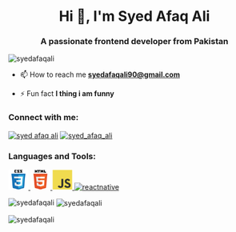 <h1 align="center">Hi 👋, I'm Syed Afaq Ali</h1>
<h3 align="center">A passionate frontend developer from Pakistan</h3>

<p align="left"> <img src="https://komarev.com/ghpvc/?username=syedafaqali&label=Profile%20views&color=0e75b6&style=flat" alt="syedafaqali" /> </p>

- 📫 How to reach me **syedafaqali90@gmail.com**

- ⚡ Fun fact **I thing i am funny**

<h3 align="left">Connect with me:</h3>
<p align="left">
<a href="https://fb.com/syed afaq ali" target="blank"><img align="center" src="https://raw.githubusercontent.com/rahuldkjain/github-profile-readme-generator/master/src/images/icons/Social/facebook.svg" alt="syed afaq ali" height="30" width="40" /></a>
<a href="https://instagram.com/syed_afaq_ali" target="blank"><img align="center" src="https://raw.githubusercontent.com/rahuldkjain/github-profile-readme-generator/master/src/images/icons/Social/instagram.svg" alt="syed_afaq_ali" height="30" width="40" /></a>
</p>

<h3 align="left">Languages and Tools:</h3>
<p align="left"> <a href="https://www.w3schools.com/css/" target="_blank" rel="noreferrer"> <img src="https://raw.githubusercontent.com/devicons/devicon/master/icons/css3/css3-original-wordmark.svg" alt="css3" width="40" height="40"/> </a> <a href="https://www.w3.org/html/" target="_blank" rel="noreferrer"> <img src="https://raw.githubusercontent.com/devicons/devicon/master/icons/html5/html5-original-wordmark.svg" alt="html5" width="40" height="40"/> </a> <a href="https://developer.mozilla.org/en-US/docs/Web/JavaScript" target="_blank" rel="noreferrer"> <img src="https://raw.githubusercontent.com/devicons/devicon/master/icons/javascript/javascript-original.svg" alt="javascript" width="40" height="40"/> </a> <a href="https://reactnative.dev/" target="_blank" rel="noreferrer"> <img src="https://reactnative.dev/img/header_logo.svg" alt="reactnative" width="40" height="40"/> </a> </p>

<p><img align="left" src="https://github-readme-stats.vercel.app/api/top-langs?username=syedafaqali&show_icons=true&locale=en&layout=compact" alt="syedafaqali" /></p>

<p>&nbsp;<img align="center" src="https://github-readme-stats.vercel.app/api?username=syedafaqali&show_icons=true&locale=en" alt="syedafaqali" /></p>

<p><img align="center" src="https://github-readme-streak-stats.herokuapp.com/?user=syedafaqali&" alt="syedafaqali" /></p>

